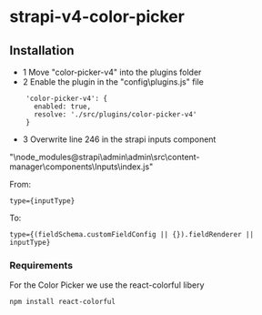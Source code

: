 # strapi-v4-color-picker
 
## Installation
- 1 Move "color-picker-v4" into the plugins folder
- 2 Enable the plugin in the "config\plugins.js" file

```
    'color-picker-v4': {
      enabled: true,
      resolve: './src/plugins/color-picker-v4'
    }
```

- 3 Overwrite line 246 in the strapi inputs component

"\node_modules\@strapi\admin\admin\src\content-manager\components\Inputs\index.js"

From:
```
type={inputType}
```
To:
```
type={(fieldSchema.customFieldConfig || {}).fieldRenderer || inputType}
```


### Requirements
For the Color Picker we use the react-colorful libery

`npm install react-colorful`
